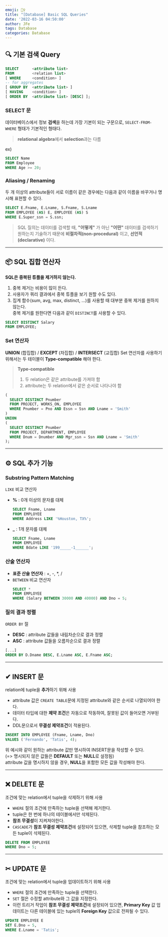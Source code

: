 ```yaml
---
emoji: 🙋‍♀️
title: "[Database] Basic SQL Queries"
date: '2022-03-16 04:50:00'
author: JFe
tags: Database
categories: Database
---
```


## 🔍 기본 검색 Query

```sql
SELECT      <attribute list>
FROM        <relation list>
[ WHERE     <condition> ]
-- for aggregates
[ GROUP BY  <attribute list> ]
[ HAVING    <condition> ]
[ ORDER BY  <attribute list> [DESC] ];
```
### SELECT 문
데이터베이스에서 정보 **검색**을 하는데 가장 기본이 되는 구문으로, `SELECT-FROM-WHERE` 형태가 기본적인 형태다.  
> **relational algebra**에서 **selection**과는 다름

ex)
```sql
SELECT Name
FROM Employee
WHERE Age >= 20;
```

### Aliasing / Renaming
두 개 이상의 attribute들이 서로 이름이 같은 경우에는 다음과 같이 이름을 바꾸거나 명시해 표현할 수 있다.
```sql
SELECT E.Fname, E.Lname, S.Fname, S.Lname
FROM EMPLOYEE (AS) E, EMPLOYEE (AS) S
WHERE E.Super_ssn = S.ssn;
```

> SQL 질의는 데이터를 검색할 때, **"어떻게"** 가 아닌 **"어떤"** 데이터를 검색하기 원하는지 기술하기 때문에 **비절차적(non-procedural)** 이고, **선언적(declarative)** 이다.

---

## 📦 SQL 집합 연산자

**SQL은 중복된 튜플을 제거하지 않는다.**  
1. 중복 제거는 비용이 많이 든다.  
2. 사용자가 쿼리 결과에서 중복 튜플을 보기 원할 수도 있다.  
3. 집계 함수(sum, avg, max, distinct, ...)를 사용할 때 대부분 중복 제거를 원하지 않는다.  
중복 제거를 원한다면 다음과 같이 `DISTINCT`를 사용할 수 있다.

```sql
SELECT DISTINCT Salary
FROM EMPLOYEE;
```

### Set 연산자
**UNION** (합집합) / **EXCEPT** (차집합) / **INTERSECT** (교집합)
Set 연산자를 사용하기 위해서는 두 테이블이 **Type-compatible** 해야 한다.
> **Type-compatible**
> 1. 두 relation은 같은 attribute를 가져야 함
> 2. attribute는 두 relation에서 같은 순서로 나타나야 함

```sql
(
  SELECT DISTINCT Pnumber
  FROM PROJECT, WORKS_ON, EMPLOYEE
  WHERE Pnumber = Pno AND Essn = Ssn AND Lname = 'Smith'
)
UNION
(
  SELECT DISTINCT Pnumber
  FROM PROJECT, DEPARTMENT, EMPLOYEE
  WHERE Dnum = Dnumber AND Mgr_ssn = Ssn AND Lname = 'Smith'
);
```

---

## ⚙ SQL 추가 기능

### Substring Pattern Matching
`LIKE` 비교 연산자
- **%** : 0개 이상의 문자를 대체
  ```sql
  SELECT Fname, Lname
  FROM EMPLOYEE
  WHERE Address LIKE '%Houston, TX%';
  ```
- **_** : 1개 문자를 대체
  ```sql
  SELECT Fname, Lname
  FROM EMPLOYEE
  WHERE Bdate LIKE '199_____-1______';
  ```
  
### 산술 연산자
- **표준 산술 연산자** : +, -, *, /  
- `BETWEEN` 비교 연산자
  ```sql
  SELECT *
  FROM EMPLOYEE
  WHERE (Salary BETWEEN 30000 AND 40000) AND Dno = 5;
  ```
  
### 질의 결과 정렬
`ORDER BY` 절  
- **DESC** : attribute 값들을 내림차순으로 결과 정렬  
- **ASC** : attribute 값들을 오름차순으로 결과 정렬  
```sql
[...]
ORDER BY D.Dname DESC, E.Lname ASC, E.Fname ASC;
```

---

## ✔ INSERT 문

relation에 tuple을 **추가**하기 위해 사용

- attribute 값은 `CREATE TABLE`문에 지정된 attribute와 같은 순서로 나열되어야 한다.  
- 데이터 타입에 대한 **제약 조건**은 자동으로 작동하여, 잘못된 값이 들어오면 거부된다.  
- DDL문으로서 **무결성 제약조건**이 적용된다.  

```sql
INSERT INTO EMPLOYEE (Fname, Lname, Dno)
VALUES ('Fernando', 'Tatis', 4);
```
위 예시와 같이 원하는 attribute 값만 명시하여 INSERT문을 작성할 수 있다.  
(=> 명시되지 않은 값들은 **DEFAULT** 또는 **NULL**로 설정됨)  
attribute 값을 명시하지 않을 경우, **NULL**을 포함한 모든 값을 작성해야 한다.  

---

## ❌ DELETE 문

조건에 맞는 relation에서 tuple을 삭제하기 위해 사용

- `WHERE` 절의 조건에 만족하는 tuple을 선택해 제거한다.  
- tuple은 한 번에 하나의 테이블에서만 삭제된다.  
- **참조 무결성**이 지켜져야한다.  
- `CASCADE`가 **참조 무결성 제약조건**에 설정되어 있으면, 삭제할 tuple을 참조하는 모든 tuple이 삭제된다.  

```sql
DELETE FROM EMPLOYEE
WHERE Dno = 5;
```

---

## ✂ UPDATE 문

조건에 맞는 relation에서 tuple을 업데이트하기 위해 사용

- `WHERE` 절의 조건에 만족하는 tuple을 선택한다.  
- `SET` 절은 수정할 attribute와 그 값을 지정한다.  
- 이런 트리거 작업이 **참조 무결성 제약조건**에 설정되어 있으면, **Primary Key** 값 업데이트는 다른 테이블에 있는 tuple의 **Foreign Key** 값으로 전파될 수 있다.

```sql
UPDATE EMPLOYEE E
SET E.Dno = 5,
WHERE E.Lname = 'Tatis';
```

```toc
```